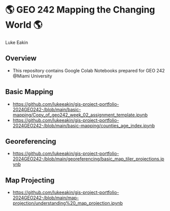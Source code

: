 # :earth_americas: GEO 242 Mapping the Changing World :earth_americas:

Luke Eakin

## Overview
- This repository contains Google Colab Notebooks prepared for GEO 242 @Miami University

## Basic Mapping

- https://github.com/lukeeakin/gis-project-portfolio-2024GEO242-/blob/main/basic-mapping/Copy_of_geo242_week_02_assignment_template.ipynb
- https://github.com/lukeeakin/gis-project-portfolio-2024GEO242-/blob/main/basic-mapping/counties_age_index.ipynb

## Georeferencing

- https://github.com/lukeeakin/gis-project-portfolio-2024GEO242-/blob/main/georeferencing/basic_map_tiler_projections.ipynb

## Map Projecting

- https://github.com/lukeeakin/gis-project-portfolio-2024GEO242-/blob/main/map-projection/understanding%20_map_projection.ipynb
